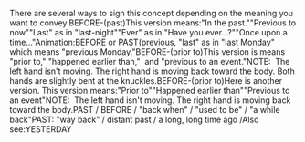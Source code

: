 There are several ways to sign this concept depending on the meaning you want to convey.BEFORE-(past)This version means:"In the past.""Previous to now""Last" as in "last-night""Ever" as in "Have you ever...?""Once upon a time..."Animation:BEFORE or PAST(previous, "last" as 
  in "last Monday" which means "previous Monday."BEFORE-(prior to)This version is means
  "prior to," "happened earlier than,"  and
  "previous to an event."NOTE:  The left hand isn't moving. The right hand is moving back toward 
  the body. Both hands are slightly bent at the knuckles.BEFORE-(prior to)Here is another version. This version means:"Prior to""Happened earlier than""Previous to an event"NOTE:  The left hand isn't moving. The right hand is moving back 
  toward the body.PAST / BEFORE / "back when" / "used 
to be" / "a while back"PAST: "way back" / distant past / a 
long, long time ago /Also see:YESTERDAY
